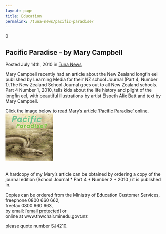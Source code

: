 ```yaml
---
layout: page
title: Education
permalink: /tuna-news/pacific-paradise/
---
```


<div class="blogpost">
<div class="comments">0</div>
<h2 class="title">Pacific Paradise &#8211; by Mary Campbell</h2>
<div class="meta">Posted July 14th, 2010 in <a href="/tuna-news/" rel="category tag">Tuna News</a></div>
<div class="entry">
<p>Mary Campbell recently had an article about the New Zealand longfin eel published by Learning Media for their NZ school Journal (Part 4, Number 1).The New Zealand School Journal goes out to all New Zealand schools. Part 4 Number 1, 2010, tells kids about the life history and plight of the longfin eel, with beautiful illustrations by artist Elspeth Alix Batt and text by Mary Campbell.</p>
<p><a title="Pacific Paradise" href="/images/thum.png" rel="prettyPhoto[pp_gal]">Click the image below to read Mary&#8217;s article &#8216;Pacific Paradise&#8217; online.<br />
<img class="attachment-150x150 wp-post-image" title="Pacific Paradise" src="/images/thum-150x150.png" alt="Pacific Paradise" width="150" height="150"></a></p>
<p>
<br class="clear">A hardcopy of my Mary&#8217;s article can be obtained by ordering a copy of the journal edition (School Journal * Part 4 * Number 2 * 2010 ) it is published in.</p>
<p>Copies can be ordered from the Ministry of Education Customer Services,
<br /> freephone 0800 660 662,
<br /> freefax 0800 660 663,
<br /> by email: <a href="/cdn-cgi/l/email-protection" class="__cf_email__" data-cfemail="543b263031262714203c31373c353d267a393d3a3130217a333b22207a3a2e">[email&#160;protected]</a> or
<br /> online at www.thwchair.minedu.govt.nz</p>
<p>please quote number SJ4210.</p>
</div>